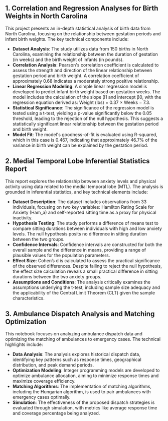 ## 1. Correlation and Regression Analyses for Birth Weights in North Carolina

This project presents an in-depth statistical analysis of birth data from North Carolina, focusing on the relationship between gestation periods and infant birth weights. The key technical components include:

- **Dataset Analysis**: The study utilizes data from 150 births in North Carolina, examining the relationship between the duration of gestation (in weeks) and the birth weight of infants (in pounds).
- **Correlation Analysis**: Pearson's correlation coefficient is calculated to assess the strength and direction of the linear relationship between gestation period and birth weight. A correlation coefficient of approximately 0.68 indicates a moderately strong positive relationship.
- **Linear Regression Modeling**: A simple linear regression model is developed to predict infant birth weight based on gestation weeks. The model includes the calculation of the slope β1 and intercept β0, with the regression equation derived as:
Weight (lbs) = 0.37 × Weeks − 7.3.
- **Statistical Significance**: The significance of the regression model is tested using a t-test, yielding a p-value significantly below the 0.05 threshold, leading to the rejection of the null hypothesis. This suggests a statistically significant linear relationship between the gestation period and birth weight.
- **Model Fit**: The model's goodness-of-fit is evaluated using R-squared, which in this case is 0.467, indicating that approximately 46.7% of the variance in birth weight can be explained by the gestation period.

## 2. Medial Temporal Lobe Inferential Statistics Report

This report explores the relationship between anxiety levels and physical activity using data related to the medial temporal lobe (MTL). The analysis is grounded in inferential statistics, and key technical elements include:

- **Dataset Description**: The dataset includes observations from 33 individuals, focusing on two key variables: Hamilton Rating Scale for Anxiety (Ham_a) and self-reported sitting time as a proxy for physical inactivity.
- **Hypothesis Testing**: The study performs a difference of means test to compare sitting durations between individuals with high and low anxiety levels. The null hypothesis posits no difference in sitting duration between the two groups.
- **Confidence Intervals**: Confidence intervals are constructed for both the overall sample and the difference in means, providing a range of plausible values for the population parameters.
- **Effect Size**: Cohen’s d is calculated to assess the practical significance of the observed differences. Despite failing to reject the null hypothesis, the effect size calculation reveals a small practical difference in sitting durations between the two anxiety groups.
- **Assumptions and Conditions**: The analysis critically examines the assumptions underlying the t-test, including sample size adequacy and the applicability of the Central Limit Theorem (CLT) given the sample characteristics.

## 3. Ambulance Dispatch Analysis and Matching Optimization

This notebook focuses on analyzing ambulance dispatch data and optimizing the matching of ambulances to emergency cases. The technical highlights include:

- **Data Analysis**: The analysis explores historical dispatch data, identifying key patterns such as response times, geographical distribution, and peak demand periods.
- **Optimization Modeling**: Integer programming models are developed to optimize ambulance allocation, aiming to minimize response times and maximize coverage efficiency.
- **Matching Algorithms**: The implementation of matching algorithms, including the Hungarian algorithm, is used to pair ambulances with emergency cases optimally.
- **Simulation**: The effectiveness of the proposed dispatch strategies is evaluated through simulation, with metrics like average response time and coverage percentage being analyzed.
